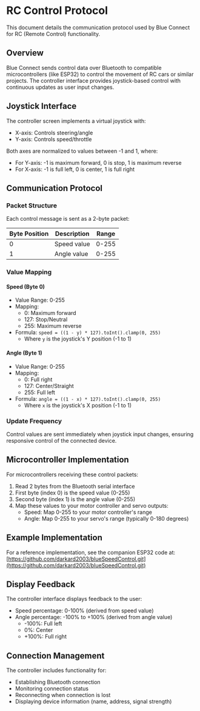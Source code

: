 # RC Control Protocol

This document details the communication protocol used by Blue Connect for RC (Remote Control) functionality.

## Overview

Blue Connect sends control data over Bluetooth to compatible microcontrollers (like ESP32) to control the movement of RC cars or similar projects. The controller interface provides joystick-based control with continuous updates as user input changes.

## Joystick Interface

The controller screen implements a virtual joystick with:
- X-axis: Controls steering/angle
- Y-axis: Controls speed/throttle

Both axes are normalized to values between -1 and 1, where:
- For Y-axis: -1 is maximum forward, 0 is stop, 1 is maximum reverse
- For X-axis: -1 is full left, 0 is center, 1 is full right

## Communication Protocol

### Packet Structure

Each control message is sent as a 2-byte packet:

| Byte Position | Description | Range |
|---------------|-------------|-------|
| 0 | Speed value | 0-255 |
| 1 | Angle value | 0-255 |

### Value Mapping

#### Speed (Byte 0)
- Value Range: 0-255
- Mapping: 
  - 0: Maximum forward
  - 127: Stop/Neutral
  - 255: Maximum reverse
- Formula: `speed = ((1 - y) * 127).toInt().clamp(0, 255)`
  - Where `y` is the joystick's Y position (-1 to 1)

#### Angle (Byte 1)
- Value Range: 0-255
- Mapping:
  - 0: Full right
  - 127: Center/Straight
  - 255: Full left
- Formula: `angle = ((1 - x) * 127).toInt().clamp(0, 255)`
  - Where `x` is the joystick's X position (-1 to 1)

### Update Frequency

Control values are sent immediately when joystick input changes, ensuring responsive control of the connected device.

## Microcontroller Implementation

For microcontrollers receiving these control packets:

1. Read 2 bytes from the Bluetooth serial interface
2. First byte (index 0) is the speed value (0-255)
3. Second byte (index 1) is the angle value (0-255)
4. Map these values to your motor controller and servo outputs:
   - Speed: Map 0-255 to your motor controller's range
   - Angle: Map 0-255 to your servo's range (typically 0-180 degrees)

## Example Implementation

For a reference implementation, see the companion ESP32 code at:
[https://github.com/darkard2003/blueSpeedControl.git](https://github.com/darkard2003/blueSpeedControl.git)

## Display Feedback

The controller interface displays feedback to the user:
- Speed percentage: 0-100% (derived from speed value)
- Angle percentage: -100% to +100% (derived from angle value)
  - -100%: Full left
  - 0%: Center
  - +100%: Full right

## Connection Management

The controller includes functionality for:
- Establishing Bluetooth connection
- Monitoring connection status
- Reconnecting when connection is lost
- Displaying device information (name, address, signal strength)